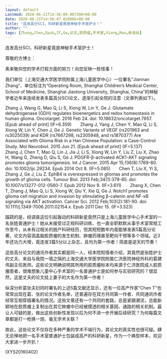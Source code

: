 ```yaml
---
layout: default
Lastmod: 2020-06-21T14:56:09.967390+00:00
date: 2020-06-21T14:56:07.820966+00:00
title: "连发高分SCI，科研新星竟是神秘手术室护士！"
author: ""
tags: [Zhang,Chen,Epub,IF,Ge,论文,胶质瘤,手术室,Xiong,Mao,新语丝]
---
```


连发高分SCI，科研新星竟是神秘手术室护士！

尊敬的方博士：

素来敬仰您的学术打假方面的努力！向您反映一桩怪事！

我们单位（上海交通大学医学院附属上海儿童医学中心）一位署名“Jiannan Zhang”、单位标注为“Operating Room, Shanghai Children’s Medical Center, School of Medicine, Shanghai Jiaotong University, Shanghai, China”的神秘学者近年来连续发表多篇高分SCI论文，逐渐引起全院的注意（文章列表如下）。

Zhang J, Wang G, Mao Q, Li S, Xiong W, Lin Y, Ge J. Glutamate dehydrogenase (GDH) regulates bioenergetics and redox homeostasis in human glioma. Oncotarget. 2016 Feb 24. doi: 10.18632/oncotarget.7657. [Epub ahead of print]    (IF=6.359)　　Zhang J, Yang J, Chen Y, Mao Q, Li S, Xiong W, Lin Y, Chen J, Ge J. Genetic Variants of VEGF (rs201963 and rs3025039) and KDR (rs7667298, rs2305948, and rs1870377) Are Associated with Glioma Risk in a Han Chinese Population: a Case-Control Study. Mol Neurobiol. 2015 Jun 21. [Epub ahead of print]  (IF=5.137)　　Zhang J, Chen T, Mao Q, Lin J, Jia J, Li S, Xiong W, Lin Y, Liu Z, Liu X, Zhao H, Wang G, Zheng D, Qiu S, Ge J. PDGFR-β-activated ACK1-AKT signaling promotes glioma tumorigenesis. Int J Cancer. 2015 Apr 15;136(8):1769-80. doi: 10.1002/ijc.29234. Epub 2014 Oct 8.  (IF=5.085)　　Chen T, Liu X, Yi S, Zhang J, Ge J, Liu Z. EphB4 is overexpressed in gliomas and promotes the growth of glioma cells. Tumour Biol. 2013 Feb;34(1):379-85. doi: 10.1007/s13277-012-0560-7. Epub 2012 Nov 9.  (IF=3.611)　　Zhang X, Chen T, Zhang J, Mao Q, Li S, Xiong W, Qiu Y, Xie Q, Ge J. Notch1 promotes glioma cell migration and invasion by stimulating β-catenin and NF-κB signaling via AKT activation.  Cancer Sci. 2012 Feb;103(2):181-90. doi: 10.1111/j.1349-7006.2011.02154.x. Epub 2011 Dec 15.  (IF=3.523)

蹊跷的是，经调查这位引起轰动的科研新星竟然只是上海儿童医学中心手术室的一名张姓普通护士！她从未接受过正规科研训练、也一直全职默默从事手术室常规工作至今，从未有过相关的脱产科研经历，但其短短数年内竟能够发表5篇高分论著，论文内容涵盖脑胶质瘤的发生机制、肿瘤药理甚至靶向干预等多个领域。近3年还功力大增，竟连发3篇5分以上杂志，且均为第一作者！简直是逆天的节奏！

这些高分论文的通讯作者其实都是同一人，经本院知情者介绍，其竟然是张姓护士的丈夫、来自与我院一墙之隔的上海交通大学医学院附属仁济医院神经外科的葛建伟副主任医师。这些论文明确说明其所用的胶质瘤标本均来源于仁济医院成人胶质瘤患者，很难想象儿童中心手术室的一名普通护士是如何参与实验研究的？很显然，这是丈夫的论文挂上妻子的大名作为第一作者！

纵深分析葛张夫妇同时署名的上述5篇文献还显示，还有一位高产作家“Chen T"也常常出现在葛、张的论文作者名单，还普遍存在双方共同第一作者、共同通讯作者经常互相穿插署名的情况。这些文章还有一个共同的套路，总是紧跟潮流，总能新颖地在胶质瘤上复制出在其它肿瘤中已经被摸透的相关基因、通路的相关机制。最让人可疑的是，做出这些创新性发现以后为何不进一步开展后续研究？为何每篇文章都是打一枪换一炮、毫无学术关联？

故此，这些论文不仅存在多种严重的学术不端行为，其论文的真实性也很可疑。肆无忌惮地把一名手术室普通护士包装成高产的科研新星，作为一个典型样本，欢迎大家进一步开扒！

(XYS20160402)

